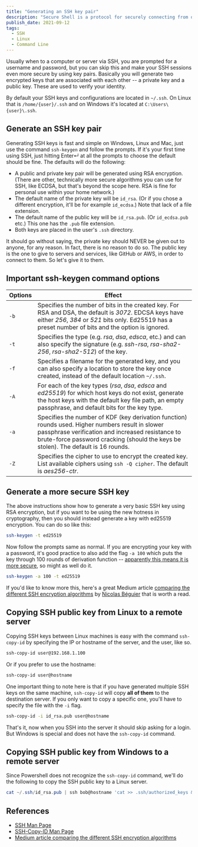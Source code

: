 ```yaml
---
title: "Generating an SSH key pair"
description: "Secure Shell is a protocol for securely connecting from one computer to another. As a web developer, you will probably end up using SSH a lot, and even if you don't it's a handy skill to have. Here's a quick guide on how to generate SSH keys and copy them to other machines."
publish_date: 2021-09-12
tags:
  - SSH
  - Linux
  - Command Line
---
```


<!-- ## Sections

1. [Intro](#intro)
2. [Generate an SSH key pair](#keygen)
3. [Important ssh-keygen command options](#options)
4. [Generate a more secure SSH key](#secure)
5. [Copying SSH public key from Linux to a remote server](#linux-copy)
6. [Copying SSH public key from Windows to a remote server](#win-copy)
7. [References](#ref) -->

<div id='intro'/>

Usually when to a computer or server via SSH, you are prompted for a username
and password, but you can skip this and make your SSH sessions even more secure
by using key pairs. Basically you will generate two encrypted keys that are
associated with each other -- a private key and a public key. These are used to
verify your identity.

By default your SSH keys and configurations are located in `~/.ssh`. On Linux
that is `/home/{user}/.ssh` and on Windows it's located at
`C:\Users\{user}\.ssh`.

<div id='keygen'/>

## Generate an SSH key pair

Generating SSH keys is fast and simple on Windows, Linux and Mac, just use the
command `ssh-keygen` and follow the prompts. If it's your first time using SSH,
just hitting Enter↵ at all the prompts to choose the default should be fine. The
defaults will do the following:

- A public and private key pair will be generated using RSA encryption. (There
  are other, technically more secure algorithms you can use for SSH, like ECDSA,
  but that's beyond the scope here. RSA is fine for personal use within your
  home network.)
- The default name of the private key will be `id_rsa`. (Or if you chose a
  different encryption, it'll be for example `id_ecdsa`.) Note that lack of a
  file extension.
- The default name of the public key will be `id_rsa.pub`. (Or `id_ecdsa.pub`
  etc.) This one has the `.pub` file extension.
- Both keys are placed in the user's `.ssh` directory.

It should go without saying, the private key should NEVER be given out to
anyone, for any reason. In fact, there is no reason to do so. The public key is
the one to give to servers and services, like GitHub or AWS, in order to connect
to them. So let's give it to them.

<div id='options'/>

## Important ssh-keygen command options

| Options | Effect                                                                                                                                                                                                                                       |
| ------- | -------------------------------------------------------------------------------------------------------------------------------------------------------------------------------------------------------------------------------------------- |
| `-b`    | Specifies the number of bits in the created key. For RSA and DSA, the default is <em>3072</em>. EDCSA keys have either <em>256</em>, <em>384</em> or <em>521</em> bits only. Ed25519 has a preset number of bits and the option is ignored.  |
| `-t`    | Specifies the type (e.g. <em>rsa</em>, <em>dsa</em>, <em>edsca</em>, etc.) and can also specify the signature (e.g. <em>ssh-rsa</em>, <em>rsa-sha2-256</em>, <em>rsa-sha2-512</em>) of the key.                                              |
| `-f`    | Specifies a filename for the generated key, and you can also specify a location to store the key once created, instead of the default location `~/.ssh`.                                                                                     |
| `-A`    | For each of the key types (<em>rsa</em>, <em>dsa</em>, <em>edsca</em> and <em>ed25519</em>) for which host keys do not exist, generate the host keys with the default key file path, an empty passphrase, and default bits for the key type. |
| `-a`    | Specifies the number of KDF (key derivation function) rounds used. Higher numbers result in slower passphrase verification and increased resistance to brute-force password cracking (should the keys be stolen). The default is 16 rounds.  |
| `-Z`    | Specifies the cipher to use to encrypt the created key. List available ciphers using `ssh -Q cipher`. The default is <em>aes256-ctr</em>.                                                                                                    |

<div id='secure'/>

## Generate a more secure SSH key

The above instructions show how to generate a very basic SSH key using RSA
encryption, but if you want to be using the new hotness in cryptography, then
you should instead generate a key with ed25519 encryption. You can do so like
this:

```bash
ssh-keygen -t ed25519
```

Now follow the prompts same as normal. If you are encrypting your key with a
password, it's good practice to also add the flag `-a 100` which puts the key
through 100 rounds of derivation function --
<a href="https://www.reddit.com/r/linuxquestions/comments/axu8te/how_many_a_repetitions_in_ed25519_are_insecure/ehwl3dz/)" target="_blank">apparently
this means it is more secure</a>, so might as well do it.

```bash
ssh-keygen -a 100 -t ed25519
```

If you'd like to know more this, here's a great Medium article
<a href="https://nbeguier.medium.com/a-real-world-comparison-of-the-ssh-key-algorithms-b26b0b31bfd9" target="_blank">comparing
the different SSH encryption algorithms</a> by
<a href="https://beguier.eu/nicolas" target="_blank">Nicolas Béguier</a> that is
worth a read.

<div id='linux-copy'/>

## Copying SSH public key from Linux to a remote server

Copying SSH keys between Linux machines is easy with the command `ssh-copy-id`
by specifying the IP or hostname of the server, and the user, like so.

```bash
ssh-copy-id user@192.168.1.100
```

Or if you prefer to use the hostname:

```bash
ssh-copy-id user@hostname
```

One important thing to note here is that if you have generated multiple SSH keys
on the same machine, `ssh-copy-id` will copy **all of them** to the destination
server. If you only want to copy a specific one, you'll have to specify the file
with the `-i` flag.

```bash
ssh-copy-id -i id_rsa.pub user@hostname
```

That's it, now when you SSH into the server it should skip asking for a login.
But Windows is special and does not have the `ssh-copy-id` command.

<div id='win-copy'/>

## Copying SSH public key from Windows to a remote server

Since Powershell does not recognize the `ssh-copy-id` command, we'll do the
following to copy the SSH public key to a Linux server.

```powershell
cat ~/.ssh/id_rsa.pub | ssh bob@hostname 'cat >> .ssh/authorized_keys && echo "Key copied"'
```

<div id='ref'/>

## References

- <a href="https://linux.die.net/man/1/ssh" target="_blank">SSH Man Page</a>
- <a href="https://linux.die.net/man/1/ssh-copy-id" target="_blank">SSH-Copy-ID
  Man Page</a>
- <a href="https://nbeguier.medium.com/a-real-world-comparison-of-the-ssh-key-algorithms-b26b0b31bfd9" target="_blank" rel="noopener noreferrer">Medium
  article comparing the different SSH encryption algorithms</a>
